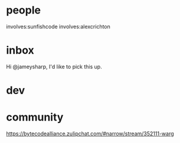 
# people

involves:sunfishcode
involves:alexcrichton

# inbox

Hi @jameysharp, I'd like to pick this up.



# dev

# community

https://bytecodealliance.zulipchat.com/#narrow/stream/352111-warg